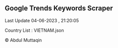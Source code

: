

## Google Trends Keywords Scraper 
 
Last Update 04-06-2023 , 21:20:05

Country List :
VIETNAM.json



© Abdul Muttaqin 
